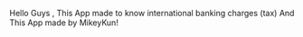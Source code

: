 Hello Guys , This App made to know international banking charges (tax)
And This App made by MikeyKun!